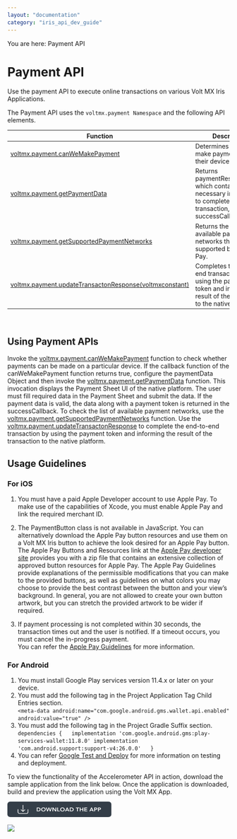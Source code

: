 ```yaml
---
layout: "documentation"
category: "iris_api_dev_guide"
---
```

                             

You are here: Payment API

Payment API
===========

Use the payment API to execute online transactions on various Volt MX Iris Applications.

The Payment API uses the `voltmx.payment Namespace` and the following API elements.

| Function | Description |
| --- | --- |
|  [voltmx.payment.canWeMakePayment](voltmx.payment_functions.html#canWeMakePayment)  | Determines if users can make payments on their device. |
| [voltmx.payment.getPaymentData](voltmx.payment_functions.html#getPaymentData) | Returns paymentResponseData, which contains the necessary information to complete a payment transaction, in the successCallback. |
| [voltmx.payment.getSupportedPaymentNetworks](voltmx.payment_functions.html#getSupportedPaymentNetworks) | Returns the list of available payment networks that are supported by Apple Pay. |
| [voltmx.payment.updateTransactonResponse(voltmxconstant)](voltmx.payment_functions.html#updateTransactonResponse) | Completes the end-to-end transaction by using the payment token and informing the result of the transaction to the native platform. |

 

Using Payment APIs
------------------

Invoke the  [voltmx.payment.canWeMakePayment](voltmx.payment_functions.html#canWeMakePayment)  function to check whether payments can be made on a particular device. If the callback function of the canWeMakePayment function returns true, configure the paymentData Object and then invoke the [voltmx.payment.getPaymentData](voltmx.payment_functions.html#getPaymentData) function. This invocation displays the Payment Sheet UI of the native platform. The user must fill required data in the Payment Sheet and submit the data. If the payment data is valid, the data along with a payment token is returned in the successCallback. To check the list of available payment networks, use the [voltmx.payment.getSupportedPaymentNetworks](voltmx.payment_functions.html#getSupportedPaymentNetworks) function. Use the [voltmx.payment.updateTransactonResponse](voltmx.payment_functions.html#updateTransactonResponse) to complete the end-to-end transaction by using the payment token and informing the result of the transaction to the native platform.

Usage Guidelines
----------------

### For iOS

1.  You must have a paid Apple Developer account to use Apple Pay. To make use of the capabilities of Xcode, you must enable Apple Pay and link the required merchant ID.
    
2.  The PaymentButton class is not available in JavaScript. You can alternatively download the Apple Pay button resources and use them on a Volt MX Iris button to achieve the look desired for an Apple Pay button. The Apple Pay Buttons and Resources link at the [Apple Pay developer site](https://developer.apple.com/apple-pay/Apple-Pay-Identity-Guidelines.pdf) provides you with a zip file that contains an extensive collection of approved button resources for Apple Pay. The Apple Pay Guidelines provide explanations of the permissible modifications that you can make to the provided buttons, as well as guidelines on what colors you may choose to provide the best contrast between the button and your view’s background. In general, you are not allowed to create your own button artwork, but you can stretch the provided artwork to be wider if required.
3.  If payment processing is not completed within 30 seconds, the transaction times out and the user is notified. If a timeout occurs, you must cancel the in-progress payment.  
    You can refer the [Apple Pay Guidelines](https://developer.apple.com/ios/human-interface-guidelines/technologies/apple-pay/) for more information.

### For Android

1.  You must install Google Play services version 11.4.x or later on your device.
2.  You must add the following tag in the Project Application Tag Child Entries section.  
    `<meta-data android:name="com.google.android.gms.wallet.api.enabled" android:value="true" />`
3.  You must add the following tag in the Project Gradle Suffix section.  
    `dependencies {  
    implementation 'com.google.android.gms:play-services-wallet:11.8.0' implementation 'com.android.support:support-v4:26.0.0'  
    }`
4.  You can refer [Google Test and Deploy](https://developers.google.com/pay/api/test-and-deploy) for more information on testing and deployment.

To view the functionality of the Accelerometer API in action, download the sample application from the link below. Once the application is downloaded, build and preview the application using the Volt MX App.

[![](resources/images/download_button_08__002__236x35.png)](https://github.com/HCL-TECH-SOFTWARE/volt-mx-samples/tree/main/PaymentsAPI)

  
![](resources/prettify/onload.png)

<!--
For a more hands-on approach on the respective features of various Payments APIs, import and preview the **VoltMX Payments Feature** sample app by using Volt MX Iris.

[![](resources/images/download_button_10_230x35.png)](https://github.com/kony/PaymentsApp-SP3-Enhancements)

![](resources/prettify/onload.png)
-->

